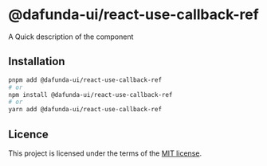 # @dafunda-ui/react-use-callback-ref

A Quick description of the component

## Installation

```sh
pnpm add @dafunda-ui/react-use-callback-ref
# or
npm install @dafunda-ui/react-use-callback-ref
# or
yarn add @dafunda-ui/react-use-callback-ref
```

## Licence

This project is licensed under the terms of the
[MIT license](https://github.com/dafundacom/dafunda-ui/blob/master/LICENSE).
